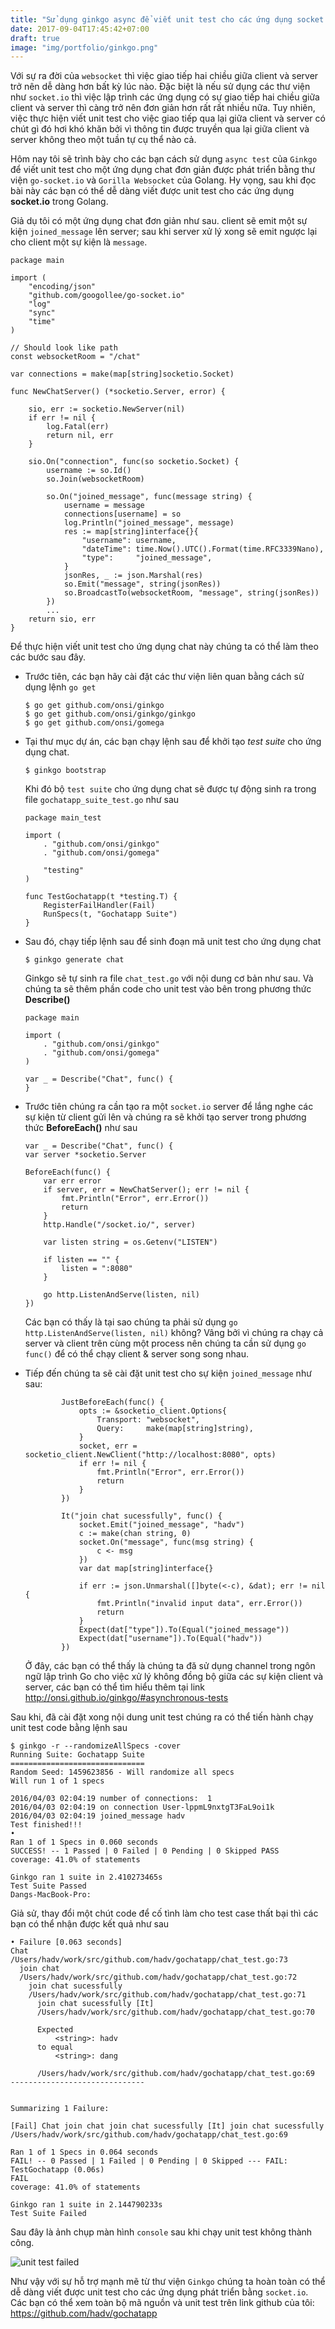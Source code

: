 ```yaml
---
title: "Sử dụng ginkgo async để viết unit test cho các ứng dụng socket.io"
date: 2017-09-04T17:45:42+07:00
draft: true
image: "img/portfolio/ginkgo.png"
---
```


Với sự ra đời của `websocket` thì việc giao tiếp hai chiều giữa client và server trở nên dễ dàng hơn bất kỳ lúc nào. Đặc biệt là nếu sử dụng các thư viện như `socket.io` thì việc lập trình các ứng dụng có sự giao tiếp hai chiều giữa client và server thì càng trở nên đơn giản hơn rất rất nhiều nữa. Tuy nhiên, việc thực hiện viết unit test cho việc giao tiếp qua lại giữa client và server có chút gì đó hơi khó khăn bởi vì thông tin được truyền qua lại giữa client và server không theo một tuần tự cụ thể nào cả.

Hôm nay tôi sẽ trình bày cho các bạn cách sử dụng `async test` của `Ginkgo` để viết unit test cho một ứng dụng chat đơn giản được phát triển bằng  thư viện `go-socket.io` và `Gorilla Websocket` của Golang. Hy vọng, sau khi đọc bài này các bạn có thể dễ dàng viết được unit test cho các ứng dụng **socket.io** trong Golang.

Giả dụ tôi có một ứng dụng chat đơn giản như sau. client sẽ emit một sự kiện `joined_message` lên server; sau khi server xử lý xong sẽ emit ngược lại cho client một sự kiện là `message`.

```
package main

import (
	"encoding/json"
	"github.com/googollee/go-socket.io"
	"log"
	"sync"
	"time"
)

// Should look like path
const websocketRoom = "/chat"

var connections = make(map[string]socketio.Socket)

func NewChatServer() (*socketio.Server, error) {

	sio, err := socketio.NewServer(nil)
	if err != nil {
		log.Fatal(err)
		return nil, err
	}

	sio.On("connection", func(so socketio.Socket) {
		username := so.Id()
		so.Join(websocketRoom)

		so.On("joined_message", func(message string) {
			username = message
			connections[username] = so
			log.Println("joined_message", message)
			res := map[string]interface{}{
				"username": username,
				"dateTime": time.Now().UTC().Format(time.RFC3339Nano),
				"type":     "joined_message",
			}
			jsonRes, _ := json.Marshal(res)
			so.Emit("message", string(jsonRes))
			so.BroadcastTo(websocketRoom, "message", string(jsonRes))
		})
        ...
	return sio, err
}
```

Để thực hiện viết unit test cho ứng dụng chat này chúng ta có thể làm theo các bước sau đây.

* Trước tiên, các bạn hãy cài đặt các thư viện liên quan bằng cách sử dụng lệnh `go get`

	```
	$ go get github.com/onsi/ginkgo
	$ go get github.com/onsi/ginkgo/ginkgo
	$ go get github.com/onsi/gomega
	```

* Tại thư mục dự án, các bạn chạy lệnh sau để khởi tạo _test suite_ cho ứng dụng chat.

	```
    $ ginkgo bootstrap
    ```
  Khi đó bộ `test suite` cho ứng dụng chat sẽ được tự động sinh ra trong file `gochatapp_suite_test.go` như sau

	```
    package main_test

    import (
        . "github.com/onsi/ginkgo"
        . "github.com/onsi/gomega"

        "testing"
    )

    func TestGochatapp(t *testing.T) {
        RegisterFailHandler(Fail)
        RunSpecs(t, "Gochatapp Suite")
    }
    ```

* Sau đó, chạy tiếp lệnh sau để sinh đoạn mã unit test cho ứng dụng chat

	```
    $ ginkgo generate chat
    ```
 
	Ginkgo sẽ tự sinh ra file `chat_test.go` với nội dung cơ bản như sau. Và chúng ta sẽ thêm phần code cho unit test vào bên trong phương thức **Describe()**
    
	```
    package main
  	
    import (
        . "github.com/onsi/ginkgo"
        . "github.com/onsi/gomega"
    )

    var _ = Describe("Chat", func() {
  	}
    ```

* Trước tiên chúng ra cần tạo ra một `socket.io` server để lắng nghe các sự kiện từ client gửi lên và chúng ra sẽ khởi tạo  server trong phương thức **BeforeEach()** như sau
	```
    var _ = Describe("Chat", func() {
	var server *socketio.Server

	BeforeEach(func() {
		var err error
		if server, err = NewChatServer(); err != nil {
			fmt.Println("Error", err.Error())
			return
		}
		http.Handle("/socket.io/", server)

		var listen string = os.Getenv("LISTEN")

		if listen == "" {
			listen = ":8080"
		}

		go http.ListenAndServe(listen, nil)
	})
    ```

	Các bạn có thấy là tại sao chúng ta phải sử dụng `go http.ListenAndServe(listen, nil)` không? Vâng bởi vì chúng ra chạy cả server và client trên cùng một process nên chúng ta cần sử dụng `go func()` để có thể chạy client & server song song nhau.
    
* Tiếp đến chúng ta sẽ cài đặt unit test cho sự kiện `joined_message` như sau:
	```
			JustBeforeEach(func() {
				opts := &socketio_client.Options{
					Transport: "websocket",
					Query:     make(map[string]string),
				}
				socket, err = socketio_client.NewClient("http://localhost:8080", opts)
				if err != nil {
					fmt.Println("Error", err.Error())
					return
				}
			})

			It("join chat sucessfully", func() {
				socket.Emit("joined_message", "hadv")
				c := make(chan string, 0)
				socket.On("message", func(msg string) {
					c <- msg
				})
				var dat map[string]interface{}

				if err := json.Unmarshal([]byte(<-c), &dat); err != nil {
					fmt.Println("invalid input data", err.Error())
					return
				}
				Expect(dat["type"]).To(Equal("joined_message"))
				Expect(dat["username"]).To(Equal("hadv"))
			})    
    ```
	
    Ở đây, các bạn có thể thấy là chúng ta đă sử dụng channel trong ngôn ngữ lập trình Go cho việc xử lý không đồng bộ giữa các sự kiện client và server, các bạn có thể tìm hiểu thêm tại link  http://onsi.github.io/ginkgo/#asynchronous-tests

Sau khi, đã cài đặt xong nội dung unit test chúng ra có thể tiến hành chạy unit test code bằng lệnh sau

```
$ ginkgo -r --randomizeAllSpecs -cover
Running Suite: Gochatapp Suite
==============================
Random Seed: 1459623856 - Will randomize all specs
Will run 1 of 1 specs

2016/04/03 02:04:19 number of connections:  1
2016/04/03 02:04:19 on connection User-lppmL9nxtgT3FaL9oi1k
2016/04/03 02:04:19 joined_message hadv
Test finished!!!
•
Ran 1 of 1 Specs in 0.060 seconds
SUCCESS! -- 1 Passed | 0 Failed | 0 Pending | 0 Skipped PASS
coverage: 41.0% of statements

Ginkgo ran 1 suite in 2.410273465s
Test Suite Passed
Dangs-MacBook-Pro:
```

Giả sử, thay đổi một chút code để cố tình làm cho test case thất bại thì các bạn có thể nhận được kết quả như sau

```
• Failure [0.063 seconds]
Chat
/Users/hadv/work/src/github.com/hadv/gochatapp/chat_test.go:73
  join chat
  /Users/hadv/work/src/github.com/hadv/gochatapp/chat_test.go:72
    join chat sucessfully
    /Users/hadv/work/src/github.com/hadv/gochatapp/chat_test.go:71
      join chat sucessfully [It]
      /Users/hadv/work/src/github.com/hadv/gochatapp/chat_test.go:70

      Expected
          <string>: hadv
      to equal
          <string>: dang

      /Users/hadv/work/src/github.com/hadv/gochatapp/chat_test.go:69
------------------------------


Summarizing 1 Failure:

[Fail] Chat join chat join chat sucessfully [It] join chat sucessfully 
/Users/hadv/work/src/github.com/hadv/gochatapp/chat_test.go:69

Ran 1 of 1 Specs in 0.064 seconds
FAIL! -- 0 Passed | 1 Failed | 0 Pending | 0 Skipped --- FAIL: TestGochatapp (0.06s)
FAIL
coverage: 41.0% of statements

Ginkgo ran 1 suite in 2.144790233s
Test Suite Failed
```

Sau đây là ảnh chụp màn hình `console` sau khi chạy unit test không thành công.

![unit test failed](https://s3-ap-southeast-1.amazonaws.com/kipalog.com/gochatapp_%E2%80%94_-bash_%E2%80%94_176%C3%9753_and_S%E1%BB%AD_d%E1%BB%A5ng_ginkgo_async_%C4%91%E1%BB%83_vi%E1%BA%BFt_unit_test_cho_c%C3%A1c_%E1%BB%A9ng_d%E1%BB%A5ng_socket_io.jpg_5x5mpz0yhi)

Như vậy với sự hỗ trợ mạnh mẽ từ thư viện `Ginkgo` chúng ta hoàn toàn có thể dễ dàng viết được unit test cho các ứng dụng phát triển bằng `socket.io`. Các bạn có thể xem toàn bộ mã nguồn và unit test trên link github của tôi: https://github.com/hadv/gochatapp


